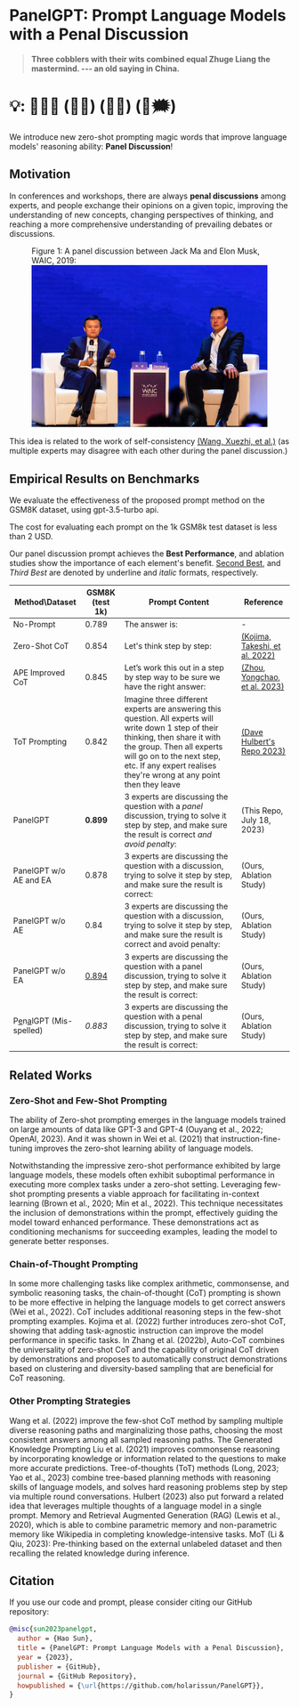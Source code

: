 # PanelGPT: Prompt Language Models with a Penal Discussion 
> **Three cobblers with their wits combined equal Zhuge Liang the mastermind. --- an old saying in China.**
# 💡: 💁🏼🎤     (👾💬) (🤖💭) (🤯🗯)



We introduce new zero-shot prompting magic words that improve language models' reasoning ability: **Panel Discussion**!

## Motivation

In conferences and workshops, there are always **penal discussions** among experts, and people exchange their opinions on a given topic, improving the understanding of new concepts, changing perspectives of thinking, and reaching a more comprehensive understanding of prevailing debates or discussions.

<figure>
  <figcaption> Figure 1: A panel discussion between Jack Ma and Elon Musk, WAIC, 2019: </figcaption>
  <img src="figs/Jack-Ma_Elon-Musk.jpeg" alt="panel discussion between Jack Ma and Elon Musk" width="600">
</figure>

This idea is related to the work of self-consistency [(Wang, Xuezhi, et al.)](https://arxiv.org/pdf/2203.11171.pdf) (as multiple experts may disagree with each other during the panel discussion.)


## Empirical Results on Benchmarks

We evaluate the effectiveness of the proposed prompt method on the GSM8K dataset, using gpt-3.5-turbo api.

The cost for evaluating each prompt on the 1k GSM8k test dataset is less than 2 USD. 

Our panel discussion prompt achieves the **Best Performance**, and ablation studies show the importance of each element's benefit. 
<ins>Second Best</ins>, and _Third Best_ are denoted by underline and _italic_ formats, respectively.

| Method\Dataset  | GSM8K (test 1k) | Prompt Content | Reference | 
|---------|---------|---------|-----------|
| No-Prompt | 0.789 | The answer is:| - |
| Zero-Shot CoT | 0.854 | Let's think step by step: | [(Kojima, Takeshi, et al. 2022)](https://arxiv.org/pdf/2205.11916.pdf) | 
| APE Improved CoT | 0.845 | Let’s work this out in a step by step way to be sure we have the right answer:| [(Zhou, Yongchao, et al. 2023)](https://arxiv.org/pdf/2211.01910.pdf) |
| ToT Prompting | 0.842 | Imagine three different experts are answering this question. All experts will write down 1 step of their thinking, then share it with the group. Then all experts will go on to the next step, etc. If any expert realises they're wrong at any point then they leave | [(Dave Hulbert's Repo 2023)](https://github.com/dave1010/tree-of-thought-prompting) | 
| PanelGPT |  **0.899** | 3 experts are discussing the question with a _panel_ discussion, trying to solve it step by step, and make sure the result is correct _and avoid penalty_: | (This Repo, July 18, 2023) |
| PanelGPT w/o AE and EA |  0.878 | 3 experts are discussing the question with a discussion, trying to solve it step by step, and make sure the result is correct: | (Ours, Ablation Study)
| PanelGPT w/o AE| 0.84 | 3 experts are discussing the question with a discussion, trying to solve it step by step, and make sure the result is correct and avoid penalty: | (Ours, Ablation Study)
| PanelGPT w/o EA |  <ins>0.894</ins>  | 3 experts are discussing the question with a panel discussion, trying to solve it step by step, and make sure the result is correct: | (Ours, Ablation Study)
| P<ins>e</ins>n<ins>a</ins>lGPT  (Mis-spelled) |  _0.883_  | 3 experts are discussing the question with a penal discussion, trying to solve it step by step, and make sure the result is correct: | (Ours, Ablation Study)
## Related Works

### Zero-Shot and Few-Shot Prompting 
The ability of Zero-shot prompting emerges in the language models trained on large amounts of data like GPT-3 and GPT-4 (Ouyang et al., 2022; OpenAI, 2023). And it was shown in Wei et al. (2021) that instruction-fine-tuning improves the zero-shot learning ability of language models.

Notwithstanding the impressive zero-shot performance exhibited by large language models, these models often exhibit suboptimal performance in executing more complex tasks under a zero-shot setting. Leveraging few-shot prompting presents a viable approach for facilitating in-context learning (Brown et al., 2020; Min et al., 2022). This technique necessitates the inclusion of demonstrations within the prompt, effectively guiding the model toward enhanced performance. These demonstrations act as conditioning mechanisms for succeeding examples, leading the model to generate better responses.

### Chain-of-Thought Prompting 

In some more challenging tasks like complex arithmetic, commonsense, and symbolic reasoning tasks, the chain-of-thought (CoT) prompting is shown to be more effective in helping the language models to get correct answers (Wei et al., 2022). CoT includes additional reasoning steps in the few-shot prompting examples. Kojima et al. (2022) further introduces zero-shot CoT, showing that adding task-agnostic instruction can improve the model performance in specific tasks. In Zhang et al. (2022b), Auto-CoT combines the universality of zero-shot CoT and the capability of original CoT driven by demonstrations and proposes to automatically construct demonstrations based on clustering and diversity-based sampling that are beneficial for CoT reasoning.

### Other Prompting Strategies 
Wang et al. (2022) improve the few-shot CoT method by sampling multiple diverse reasoning paths and marginalizing those paths, choosing the most consistent answers among all sampled reasoning paths. The Generated Knowledge Prompting Liu et al. (2021) improves commonsense reasoning by incorporating knowledge or information related to the questions to make more accurate predictions. Tree-of-thoughts (ToT) methods (Long, 2023; Yao et al., 2023) combine tree-based planning methods with reasoning skills of language models, and solves hard reasoning problems step by step via multiple round conversations. Hulbert (2023) also put forward a related idea that leverages multiple thoughts of a language model in a single prompt. Memory and Retrieval Augmented Generation (RAG) (Lewis et al., 2020), which is able to combine parametric memory and non-parametric memory like Wikipedia in completing knowledge-intensive tasks. MoT (Li & Qiu, 2023): Pre-thinking based on the external unlabeled dataset and then recalling the related knowledge during inference.



## Citation

If you use our code and prompt, please consider citing our GitHub repository:

```bibtex
@misc{sun2023panelgpt,
  author = {Hao Sun},
  title = {PanelGPT: Prompt Language Models with a Penal Discussion},
  year = {2023},
  publisher = {GitHub},
  journal = {GitHub Repository},
  howpublished = {\url{https://github.com/holarissun/PanelGPT}},
}

